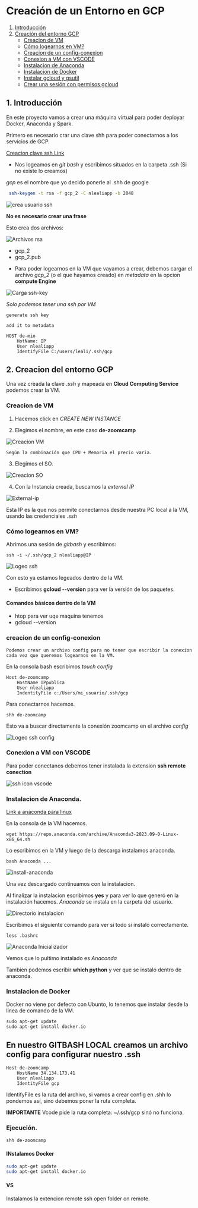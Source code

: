 # Creación de un Entorno en GCP

1. [Introducción](#1.-introducción)
2. [Creación del entorno GCP](#2.-creacion-del-entorno-gcp)
    - [Creacion de VM](#.-creacion-de-vm)
    - [Cómo logearnos en VM?](#.-cómo-logearnos-en-vm?)
    - [Creacion de un config-conexion](#.-creacion-de-un-config-conexion)
    - [Conexion a VM con VSCODE](#.-conexion-a-vm-con-vscode)
    - [Instalacion de Anaconda](#.-instalacion-de-anaconda)
    - [Instalacion de Docker](#.-instalacion-de-docker)
    - [Instalar gcloud y gsutil](#.-gcloud-y-gsutil)
    - [Crear una sesión con permisos gcloud](#.-gcloud-y-gsutil)
    


## 1. Introducción

En este proyecto vamos a crear una máquina virtual para poder deployar Docker, Anaconda y Spark.

Primero es necesario crar una clave shh para poder conectarnos a los servicios de GCP.

[Creacion clave ssh Link](https://cloud.google.com/compute/docs/connect/create-ssh-keys?hl=es-419)

+ Nos logeamos en _git bash_ y escribimos situados en la carpeta .ssh (Si no existe lo creamos)

_gcp_ es el nombre que yo decido ponerle al .shh de google

```bash
 ssh-keygen -t rsa -f gcp_2 -C nlealiapp -b 2048
```

![crea usuario ssh](./img/crea-ssh.png)

__No es necesario crear una frase__

Esto crea dos archivos:

![Archivos rsa](./img/crea-ssh-files.png)

+ gcp_2
+ gcp_2.pub

* Para poder logearnos en la VM que vayamos a crear, debemos cargar el archivo _gcp_2_ (o el que hayamos creado) en _metadata_ en la opcion __compute Engine__

![Carga ssh-key](./img/crea-ssh-metadata.png)

_Solo podemos tener una ssh por VM_

```
generate ssh key

add it to metadata

HOST de-mio
    HotName: IP
    User nlealiapp
    IdentifyFile C:/users/leali/.ssh/gcp
```

## 2. Creacion del entorno GCP

Una vez creada la clave _.ssh_ y mapeada en __Cloud Computing Service__ podemos crear la VM.

### Creacion de VM

1. Hacemos click en _CREATE NEW INSTANCE_

2. Elegimos el nombre, en este caso __de-zoomcamp__

![Creacion VM](./img/vm-creacion.png)

```
Según la combinación que CPU + Memoria el precio varia.
```
3. Elegimos el SO.

![Creacion SO](./img/vm-creacion-so.png)

4. Con la Instancia creada, buscamos la _external IP_

![External-ip](./img/vm-creacion-ip.png)

Esta IP es la que nos permite conectarnos desde nuestra PC local a la VM, usando las credenciales _.ssh_

### Cómo logearnos en VM?

Abrimos una sesión de _gitbash_ y escribimos:

```shell
ssh -i ~/.ssh/gcp_2 nlealiapp@IP
```

![Logeo ssh](./img/vm-logeo-ssh.png)

Con esto ya estamos legeados dentro de la VM.

+ Escribimos __gcloud --version__  para ver la versión de los paquetes.


#### Comandos básicos dentro de la VM

- htop para ver uqe maquina tenemos
- gcloud --version 


### creacion de un config-conexion

```
Podemos crear un archivo config para no tener que escribir la conexion cada vez que queremos logearnos en la VM.
```

En la consola bash escribimos _touch config_

```shell
Host de-zoomcamp
    HostName IPpublica
    User nlealiapp
    IndentityFile c:/Users/mi_usuario/.ssh/gcp
```

Para conectarnos hacemos.

```shell
shh de-zoomcamp
```

Esto va a buscar directamente la conexión zoomcamp en el archivo _config_

![Logeo ssh config](./img/ssh-logeo-config.png)

### Conexion a VM con VSCODE

Para poder conectanos debemos tener instalada la extension __ssh remote conection__

![ssh icon vscode](./img/ssh-icon.png)



### Instalacion de Anaconda.

[Link a anaconda para linux](https://repo.anaconda.com/archive/Anaconda3-2023.09-0-Linux-x86_64.sh)

En la consola de la VM hacemos.

```
wget https://repo.anaconda.com/archive/Anaconda3-2023.09-0-Linux-x86_64.sh
```

Lo escribimos en la VM y luego de la descarga instalamos anaconda.

```
bash Anaconda ...
```

![install-anaconda](./img/anaconda-descarga.png)

Una vez descargado continuamos con la instalacion.

Al finalizar la instalacion escribimos __yes__ y para ver lo que generó en la instalación hacemos.
_Anaconda_ se instala en la carpeta del usuario.

![Directorio instalacion](./img/anaconda-instalacion.png)


Escribimos el siguiente comando para ver si todo si instaló correctamente.

```shell
less .bashrc
```

![Anaconda Inicializador](./img/anaconda-bashrc.png)

Vemos que lo pultimo instalado es _Anaconda_

Tambien podemos escribir __which python__ y ver que se instaló dentro de anaconda.

### Instalacion de Docker

Docker no viene por defecto con Ubunto, lo tenemos que instalar desde la linea de comando de la VM.

```shell
sudo apt-get update
sudo apt-get install docker.io
```

## En nuestro GITBASH LOCAL creamos un archivo config para configurar nuestro .ssh

```
Host de-zoomcamp
	HostName 34.134.173.41
	User nlealiapp
	IdentityFile gcp
```

IdentifyFile es la ruta del archivo, si vamos a crear config en .shh lo pondemos así, sino debemos poner la ruta completa.

__IMPORTANTE__ Vcode pide la ruta completa: ~/.ssh/gcp sinó no funciona.

### Ejecución.

```bash
shh de-zoomcamp
```


#### INstalamos Docker

```bash
sudo apt-get update
sudo apt-get install docker.io
```

#### VS

Instalamos la extencion remote ssh open folder on remote.

